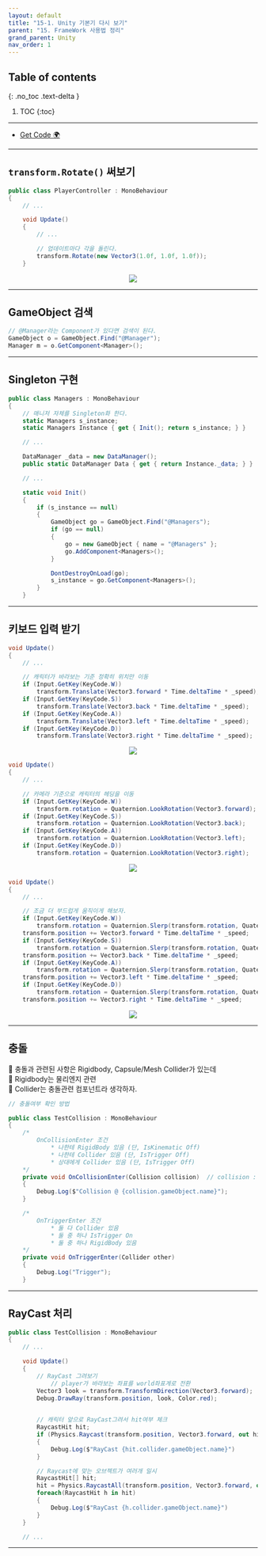 ```yaml
---
layout: default
title: "15-1. Unity 기본기 다시 보기"
parent: "15. FrameWork 사용법 정리"
grand_parent: Unity
nav_order: 1
---
```


## Table of contents
{: .no_toc .text-delta }

1. TOC
{:toc}

---

* [Get Code 🌍](https://github.com/EasyCoding-7/unity_tutorials/tree/15.1)

---

## `transform.Rotate()` 써보기

```csharp
public class PlayerController : MonoBehaviour
{
    // ...

	void Update()
    {
		// ...

        // 업데이트마다 각을 돌린다.
		transform.Rotate(new Vector3(1.0f, 1.0f, 1.0f));
	}
```

<p align="center">
  <img src="https://taehyungs-programming-blog.github.io/blog/assets/images/csharp/unity/unity-15-1-1.gif"/>
</p>

---

## GameObject 검색

```csharp
// @Manager라는 Component가 있다면 검색이 된다.
GameObject o = GameObject.Find("@Manager");
Manager m = o.GetComponent<Manager>();
```

---

## Singleton 구현

```csharp
public class Managers : MonoBehaviour
{
    // 매니저 자체를 Singleton화 한다.
    static Managers s_instance;
    static Managers Instance { get { Init(); return s_instance; } }

    // ...

    DataManager _data = new DataManager();
    public static DataManager Data { get { return Instance._data; } }

    // ...

    static void Init()
    {
        if (s_instance == null)
        {
			GameObject go = GameObject.Find("@Managers");
            if (go == null)
            {
                go = new GameObject { name = "@Managers" };
                go.AddComponent<Managers>();
            }

            DontDestroyOnLoad(go);
            s_instance = go.GetComponent<Managers>();
        }		
	}
```

---

## 키보드 입력 받기

```csharp
void Update()
{
    // ...

    // 캐릭터가 바라보는 기준 정확히 위치만 이동
    if (Input.GetKey(KeyCode.W))
        transform.Translate(Vector3.forward * Time.deltaTime * _speed);
    if (Input.GetKey(KeyCode.S))
        transform.Translate(Vector3.back * Time.deltaTime * _speed);
    if (Input.GetKey(KeyCode.A))
        transform.Translate(Vector3.left * Time.deltaTime * _speed);
    if (Input.GetKey(KeyCode.D))
        transform.Translate(Vector3.right * Time.deltaTime * _speed);
```

<p align="center">
  <img src="https://taehyungs-programming-blog.github.io/blog/assets/images/csharp/unity/unity-15-1-2.gif"/>
</p>

```csharp
void Update()
{
    // ...

    // 카메라 기준으로 캐릭터의 헤딩을 이동
    if (Input.GetKey(KeyCode.W))
        transform.rotation = Quaternion.LookRotation(Vector3.forward);
    if (Input.GetKey(KeyCode.S))
        transform.rotation = Quaternion.LookRotation(Vector3.back);
    if (Input.GetKey(KeyCode.A))
        transform.rotation = Quaternion.LookRotation(Vector3.left);
    if (Input.GetKey(KeyCode.D))
        transform.rotation = Quaternion.LookRotation(Vector3.right);
```

<p align="center">
  <img src="https://taehyungs-programming-blog.github.io/blog/assets/images/csharp/unity/unity-15-1-3.gif"/>
</p>

```csharp
void Update()
{
    // ...

    // 조금 더 부드럽게 움직이게 해보자.
    if (Input.GetKey(KeyCode.W))
        transform.rotation = Quaternion.Slerp(transform.rotation, Quaternion.LookRotation(Vector3.forward), 0.2f);
    transform.position += Vector3.forward * Time.deltaTime * _speed;
    if (Input.GetKey(KeyCode.S))
        transform.rotation = Quaternion.Slerp(transform.rotation, Quaternion.LookRotation(Vector3.back), 0.2f);
    transform.position += Vector3.back * Time.deltaTime * _speed;
    if (Input.GetKey(KeyCode.A))
        transform.rotation = Quaternion.Slerp(transform.rotation, Quaternion.LookRotation(Vector3.left), 0.2f);
    transform.position += Vector3.left * Time.deltaTime * _speed;
    if (Input.GetKey(KeyCode.D))
        transform.rotation = Quaternion.Slerp(transform.rotation, Quaternion.LookRotation(Vector3.right), 0.2f);
    transform.position += Vector3.right * Time.deltaTime * _speed;
```

<p align="center">
  <img src="https://taehyungs-programming-blog.github.io/blog/assets/images/csharp/unity/unity-15-1-4.gif"/>
</p>

---

## 충돌

🥨 충돌과 관련된 사항은 Rigidbody, Capsule/Mesh Collider가 있는데<br>
🥨 Rigidbody는 물리엔지 관련<br>
🥨 Collider는 충돌관련 컴포넌트라 생각하자.

```csharp
// 충돌여부 확인 방법

public class TestCollision : MonoBehaviour
{
    /*
        OnCollisionEnter 조건
            * 나한테 RigidBody 있음 (단, IsKinematic Off)
            * 나한테 Collider 있음 (단, IsTrigger Off)
            * 상대에게 Collider 있음 (단, IsTrigger Off)
    */
    private void OnCollisionEnter(Collision collision)  // collision : 나랑 Collsion된 object의 정보가 들어간다.
    {
        Debug.Log($"Collision @ {collision.gameObject.name}");
    }

    /*
        OnTriggerEnter 조건
            * 둘 다 Collider 있음
            * 둘 중 하나 IsTrigger On
            * 둘 중 하나 RigidBody 있음
    */
    private void OnTriggerEnter(Collider other)
    {
        Debug.Log("Trigger");
    }
```

---

## RayCast 처리

```csharp
public class TestCollision : MonoBehaviour
{
    // ...

    void Update()
    {
        // RayCast 그려보기
            // player가 바라보는 좌표를 world좌표계로 전환
        Vector3 look = transform.TransformDirection(Vector3.forward);
        Debug.DrawRay(transform.position, look, Color.red);
        

        // 캐릭터 앞으로 RayCast그려서 hit여부 체크
        RaycastHit hit;
        if (Physics.Raycast(transform.position, Vector3.forward, out hit ,10))
        {
            Debug.Log($"RayCast {hit.collider.gameObject.name}")
        }

        // Raycast에 맞는 오브젝트가 여러개 일시
        RaycastHit[] hit;
        hit = Physics.RaycastAll(transform.position, Vector3.forward, out hit ,10)
        foreach(RaycastHit h in hit)
        {
            Debug.Log($"RayCast {h.collider.gameObject.name}")
        }
    }

    // ...
```

---




